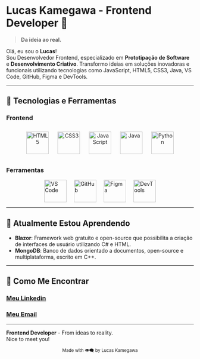 # Lucas Kamegawa - Frontend Developer 🚀

> **Da ideia ao real.**

Olá, eu sou o **Lucas**!  
Sou Desenvolvedor Frontend, especializado em **Prototipação de Software** e **Desenvolvimento Criativo**. Transformo ideias em soluções inovadoras e funcionais utilizando tecnologias como JavaScript, HTML5, CSS3, Java, VS Code, GitHub, Figma e DevTools.

---

## 🎨 Tecnologias e Ferramentas

### Frontend
<div align="center">
  <img src="https://cdn.jsdelivr.net/gh/devicons/devicon/icons/html5/html5-original.svg" alt="HTML5" width="60" height="60" style="margin: 10px;" />
  <img src="https://cdn.jsdelivr.net/gh/devicons/devicon/icons/css3/css3-original.svg" alt="CSS3" width="60" height="60" style="margin: 10px;" />
  <img src="https://cdn.jsdelivr.net/gh/devicons/devicon/icons/javascript/javascript-original.svg" alt="JavaScript" width="60" height="60" style="margin: 10px;" />
  <img src="https://cdn.jsdelivr.net/gh/devicons/devicon/icons/java/java-original.svg" alt="Java" width="60" height="60" style="margin: 10px;" />
  <img src="https://cdn.jsdelivr.net/gh/devicons/devicon/icons/python/python-original.svg" alt="Python" width="60" height="60" style="margin: 10px;" />
</div>

### Ferramentas
<div style="display: flex; justify-content: center; align-items: center; gap: 20px;">
  <img src="https://cdn.jsdelivr.net/gh/devicons/devicon/icons/vscode/vscode-original.svg" alt="VS Code" width="60" height="60" />
  <img src="https://upload.wikimedia.org/wikipedia/commons/9/91/Octicons-mark-github.svg" alt="GitHub" width="60" height="60" />
  <img src="https://upload.wikimedia.org/wikipedia/commons/3/33/Figma-logo.svg" alt="Figma" width="60" height="60" />
  <img src="https://cdn.jsdelivr.net/gh/devicons/devicon/icons/chrome/chrome-original.svg" alt="DevTools" width="60" height="60" />
</div>

---

## 🔄 Atualmente Estou Aprendendo

- **Blazor**: Framework web gratuito e open-source que possibilita a criação de interfaces de usuário utilizando C# e HTML.
- **MongoDB**: Banco de dados orientado a documentos, open-source e multiplataforma, escrito em C++.

---

## 🤝 Como Me Encontrar

<div align="left">
   <h3><a href="https://www.linkedin.com/in/lucas-kamegawa/" target="_blank">Meu Linkedin</a></h3>
   <h3><a href="mailto:lucaspireskamegawa@gmail.com" target="_blank">Meu Email</a></h3>
  </a>
</div>

---

**Frontend Developer** - From ideas to reality.  
Nice to meet you!

<div align="center">
  <sub>Made with 👁‍🗨 by Lucas Kamegawa</sub>
</div>
